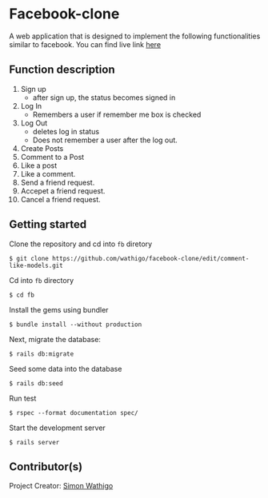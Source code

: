 # Facebook-clone

A web application that is designed to implement the following functionalities similar to facebook.
You can find live link [here](https://fb-phony.herokuapp.com/)

## Function description

1. Sign up
   * after sign up, the status becomes signed in
2. Log In
   * Remembers a user if remember me box is checked
3. Log Out
   * deletes log in status
   * Does not remember a user after the log out.
4. Create Posts
5. Comment to a Post
6. Like a post
7. Like a comment.
8. Send a friend request.
9. Accepet a friend request.
10. Cancel a friend request.

## Getting started

Clone the repository and cd into `fb` diretory

```
$ git clone https://github.com/wathigo/facebook-clone/edit/comment-like-models.git
```
Cd into `fb` directory
```
$ cd fb
```
Install the gems using bundler
```
$ bundle install --without production
```

Next, migrate the database:

```
$ rails db:migrate
```


Seed some data into the database

```
$ rails db:seed
```

Run test

```
$ rspec --format documentation spec/
```

Start the development server

```
$ rails server
```

## Contributor(s)

Project Creator: [Simon Wathigo](https://github.com/wathigo)
